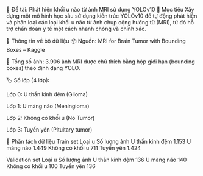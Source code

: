 🧠 Đề tài: Phát hiện khối u não từ ảnh MRI sử dụng YOLOv10
🎯 Mục tiêu
Xây dựng một mô hình học sâu sử dụng kiến trúc YOLOv10 để tự động phát hiện và phân loại các loại khối u não từ ảnh chụp cộng hưởng từ (MRI), từ đó hỗ trợ chẩn đoán y tế một cách nhanh chóng và chính xác.

📂 Thông tin về bộ dữ liệu
📦 Nguồn: MRI for Brain Tumor with Bounding Boxes – Kaggle

📸 Tổng số ảnh: 3.906 ảnh MRI được chú thích bằng hộp giới hạn (bounding boxes) theo định dạng YOLO.

🏷️ Số lớp (4 lớp):

Lớp 0: U thần kinh đệm (Glioma)

Lớp 1: U màng não (Meningioma)

Lớp 2: Không có khối u (No Tumor)

Lớp 3: Tuyến yên (Pituitary tumor)

🔢 Phân tách dữ liệu
Train set
Loại u	Số lượng ảnh
U thần kinh đệm	1.153
U màng não	1.449
Không có khối u	711
Tuyến yên	1.424

Validation set
Loại u	Số lượng ảnh
U thần kinh đệm	136
U màng não	140
Không có khối u	100
Tuyến yên	136

